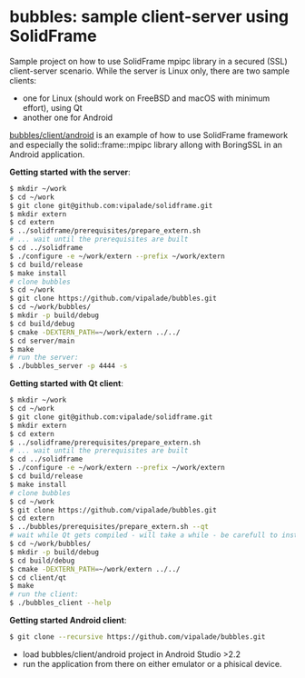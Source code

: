 # bubbles: sample client-server using SolidFrame

Sample project on how to use SolidFrame mpipc library in a secured (SSL) client-server scenario.
While the server is Linux only, there are two sample clients:
 * one for Linux (should work on FreeBSD and macOS with minimum effort), using Qt
 * another one for Android

[bubbles/client/android](bubbles/client/android) is an example of how to use SolidFrame framework and especially the solid::frame::mpipc library allong with BoringSSL in an Android application.

__Getting started with the server__:

```bash
$ mkdir ~/work
$ cd ~/work
$ git clone git@github.com:vipalade/solidframe.git
$ mkdir extern
$ cd extern
$ ../solidframe/prerequisites/prepare_extern.sh
# ... wait until the prerequisites are built
$ cd ../solidframe
$ ./configure -e ~/work/extern --prefix ~/work/extern
$ cd build/release
$ make install
# clone bubbles
$ cd ~/work
$ git clone https://github.com/vipalade/bubbles.git
$ cd ~/work/bubbles/
$ mkdir -p build/debug
$ cd build/debug
$ cmake -DEXTERN_PATH=~/work/extern ../../
$ cd server/main
$ make
# run the server:
$ ./bubbles_server -p 4444 -s
```

__Getting started with Qt client__:

```bash
$ mkdir ~/work
$ cd ~/work
$ git clone git@github.com:vipalade/solidframe.git
$ mkdir extern
$ cd extern
$ ../solidframe/prerequisites/prepare_extern.sh
# ... wait until the prerequisites are built
$ cd ../solidframe
$ ./configure -e ~/work/extern --prefix ~/work/extern
$ cd build/release
$ make install
# clone bubbles
$ cd ~/work
$ git clone https://github.com/vipalade/bubbles.git
$ cd extern
$ ../bubbles/prerequisites/prepare_extern.sh --qt
# wait while Qt gets compiled - will take a while - be carefull to install develop packages needed by Qt
$ cd ~/work/bubbles/
$ mkdir -p build/debug
$ cd build/debug
$ cmake -DEXTERN_PATH=~/work/extern ../../
$ cd client/qt
$ make
# run the client:
$ ./bubbles_client --help
```

__Getting started Android client__:

```bash
$ git clone --recursive https://github.com/vipalade/bubbles.git
```

 * load bubbles/client/android project in Android Studio >2.2
 * run the application from there on either emulator or a phisical device.


